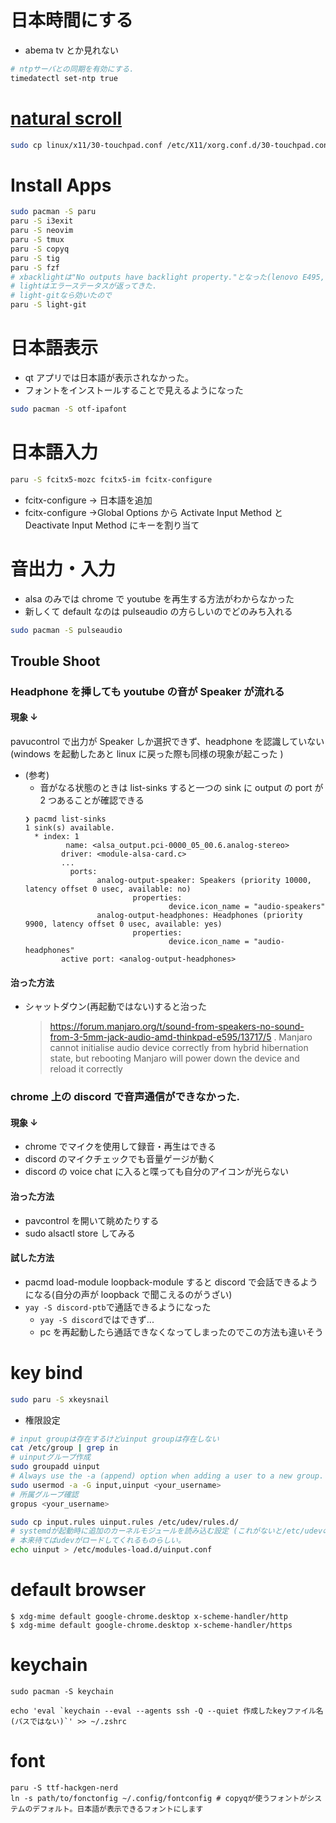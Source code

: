 # 日本時間にする

- abema tv とか見れない

```sh
# ntpサーバとの同期を有効にする.
timedatectl set-ntp true
```

# [natural scroll](https://wiki.archlinux.org/index.php/Libinput)

```sh
sudo cp linux/x11/30-touchpad.conf /etc/X11/xorg.conf.d/30-touchpad.conf
```

# Install Apps

```sh
sudo pacman -S paru
paru -S i3exit
paru -S neovim
paru -S tmux
paru -S copyq
paru -S tig
paru -S fzf
# xbacklightは"No outputs have backlight property."となった(lenovo E495, AMD)
# lightはエラーステータスが返ってきた.
# light-gitなら効いたので
paru -S light-git

```

# 日本語表示

- qt アプリでは日本語が表示されなかった。
- フォントをインストールすることで見えるようになった

```sh
sudo pacman -S otf-ipafont
```

# 日本語入力

```sh
paru -S fcitx5-mozc fcitx5-im fcitx-configure
```

- fcitx-configure -> 日本語を追加
- fcitx-configure ->Global Options から Activate Input Method と Deactivate Input Method にキーを割り当て

# 音出力・入力

- alsa のみでは chrome で youtube を再生する方法がわからなかった
- 新しくて default なのは pulseaudio の方らしいのでどのみち入れる

```sh
sudo pacman -S pulseaudio
```

## Trouble Shoot

### Headphone を挿しても youtube の音が Speaker が流れる

#### 現象 ↓

pavucontrol で出力が Speaker しか選択できず、headphone を認識していない (windows を起動したあと linux に戻った際も同様の現象が起こった )

- (参考)
  - 音がなる状態のときは list-sinks すると一つの sink に output の port が 2 つあることが確認できる
  ```
  ❯ pacmd list-sinks
  1 sink(s) available.
    * index: 1
           name: <alsa_output.pci-0000_05_00.6.analog-stereo>
          driver: <module-alsa-card.c>
          ...
            ports:
                  analog-output-speaker: Speakers (priority 10000, latency offset 0 usec, available: no)
                          properties:
                                  device.icon_name = "audio-speakers"
                  analog-output-headphones: Headphones (priority 9900, latency offset 0 usec, available: yes)
                          properties:
                                  device.icon_name = "audio-headphones"
          active port: <analog-output-headphones>
  ```

#### 治った方法

- シャットダウン(再起動ではない)すると治った

  > https://forum.manjaro.org/t/sound-from-speakers-no-sound-from-3-5mm-jack-audio-amd-thinkpad-e595/13717/5 . Manjaro cannot initialise audio device correctly from hybrid hibernation state, but rebooting Manjaro will power down the device and reload it correctly

### chrome 上の discord で音声通信ができなかった.

#### 現象 ↓

- chrome でマイクを使用して録音・再生はできる
- discord のマイクチェックでも音量ゲージが動く
- discord の voice chat に入ると喋っても自分のアイコンが光らない

#### 治った方法

- pavcontrol を開いて眺めたりする
- sudo alsactl store してみる

#### 試した方法

- pacmd load-module loopback-module すると discord で会話できるようになる(自分の声が loopback で聞こえるのがうざい)
- `yay -S discord-ptb`で通話できるようになった
  - `yay -S discord`ではできず...
  - pc を再起動したら通話できなくなってしまったのでこの方法も違いそう

# key bind

```sh
sudo paru -S xkeysnail
```

- 権限設定

```sh
# input groupは存在するけどuinput groupは存在しない
cat /etc/group | grep in
# uinputグループ作成
sudo groupadd uinput
# Always use the -a (append) option when adding a user to a new group. If you omit the -a option, the user will be removed from any groups not listed after the -G option.
sudo usermod -a -G input,uinput <your_username>
# 所属グループ確認
gropus <your_username>

sudo cp input.rules uinput.rules /etc/udev/rules.d/
# systemdが起動時に追加のカーネルモジュールを読み込む設定 (これがないと/etc/udevの権限が反映されなかった)
# 本来待てばudevがロードしてくれるものらしい。
echo uinput > /etc/modules-load.d/uinput.conf

```

# default browser

```
$ xdg-mime default google-chrome.desktop x-scheme-handler/http
$ xdg-mime default google-chrome.desktop x-scheme-handler/https
```

# keychain

```
sudo pacman -S keychain

echo 'eval `keychain --eval --agents ssh -Q --quiet 作成したkeyファイル名(パスではない)`' >> ~/.zshrc
```

# font

```
paru -S ttf-hackgen-nerd
ln -s path/to/fonctonfig ~/.config/fontconfig # copyqが使うフォントがシステムのデフォルト。日本語が表示できるフォントにします
```
